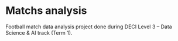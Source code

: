 # Matchs analysis
 Football match data analysis project done during DECI Level 3 – Data Science & AI track (Term 1).

